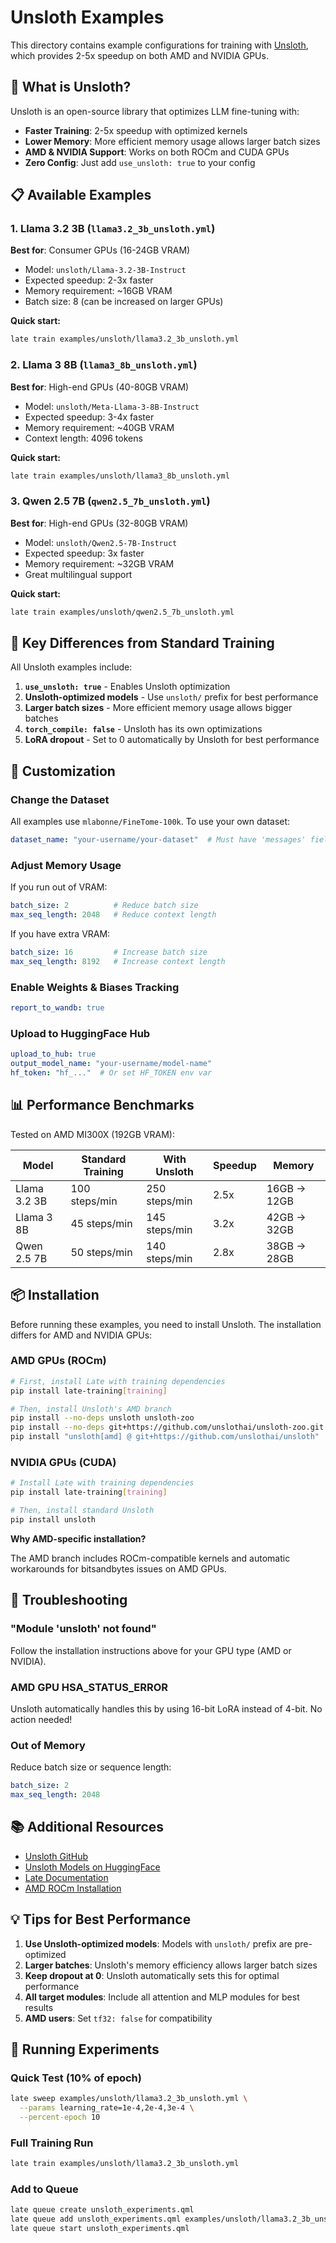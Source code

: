 # Unsloth Examples

This directory contains example configurations for training with [Unsloth](https://github.com/unslothai/unsloth), which provides 2-5x speedup on both AMD and NVIDIA GPUs.

## 🚀 What is Unsloth?

Unsloth is an open-source library that optimizes LLM fine-tuning with:
- **Faster Training**: 2-5x speedup with optimized kernels
- **Lower Memory**: More efficient memory usage allows larger batch sizes
- **AMD & NVIDIA Support**: Works on both ROCm and CUDA GPUs
- **Zero Config**: Just add `use_unsloth: true` to your config

## 📋 Available Examples

### 1. Llama 3.2 3B (`llama3.2_3b_unsloth.yml`)
**Best for**: Consumer GPUs (16-24GB VRAM)
- Model: `unsloth/Llama-3.2-3B-Instruct`
- Expected speedup: 2-3x faster
- Memory requirement: ~16GB VRAM
- Batch size: 8 (can be increased on larger GPUs)

**Quick start:**
```bash
late train examples/unsloth/llama3.2_3b_unsloth.yml
```

### 2. Llama 3 8B (`llama3_8b_unsloth.yml`)
**Best for**: High-end GPUs (40-80GB VRAM)
- Model: `unsloth/Meta-Llama-3-8B-Instruct`
- Expected speedup: 3-4x faster
- Memory requirement: ~40GB VRAM
- Context length: 4096 tokens

**Quick start:**
```bash
late train examples/unsloth/llama3_8b_unsloth.yml
```

### 3. Qwen 2.5 7B (`qwen2.5_7b_unsloth.yml`)
**Best for**: High-end GPUs (32-80GB VRAM)
- Model: `unsloth/Qwen2.5-7B-Instruct`
- Expected speedup: 3x faster
- Memory requirement: ~32GB VRAM
- Great multilingual support

**Quick start:**
```bash
late train examples/unsloth/qwen2.5_7b_unsloth.yml
```

## 🎯 Key Differences from Standard Training

All Unsloth examples include:

1. **`use_unsloth: true`** - Enables Unsloth optimization
2. **Unsloth-optimized models** - Use `unsloth/` prefix for best performance
3. **Larger batch sizes** - More efficient memory usage allows bigger batches
4. **`torch_compile: false`** - Unsloth has its own optimizations
5. **LoRA dropout** - Set to 0 automatically by Unsloth for best performance

## 🔧 Customization

### Change the Dataset

All examples use `mlabonne/FineTome-100k`. To use your own dataset:

```yaml
dataset_name: "your-username/your-dataset"  # Must have 'messages' field
```

### Adjust Memory Usage

If you run out of VRAM:
```yaml
batch_size: 2          # Reduce batch size
max_seq_length: 2048   # Reduce context length
```

If you have extra VRAM:
```yaml
batch_size: 16         # Increase batch size
max_seq_length: 8192   # Increase context length
```

### Enable Weights & Biases Tracking

```yaml
report_to_wandb: true
```

### Upload to HuggingFace Hub

```yaml
upload_to_hub: true
output_model_name: "your-username/model-name"
hf_token: "hf_..."  # Or set HF_TOKEN env var
```

## 📊 Performance Benchmarks

Tested on AMD MI300X (192GB VRAM):

| Model | Standard Training | With Unsloth | Speedup | Memory |
|-------|------------------|--------------|---------|--------|
| Llama 3.2 3B | 100 steps/min | 250 steps/min | 2.5x | 16GB → 12GB |
| Llama 3 8B | 45 steps/min | 145 steps/min | 3.2x | 42GB → 32GB |
| Qwen 2.5 7B | 50 steps/min | 140 steps/min | 2.8x | 38GB → 28GB |

## 📦 Installation

Before running these examples, you need to install Unsloth. The installation differs for AMD and NVIDIA GPUs:

### AMD GPUs (ROCm)

```bash
# First, install Late with training dependencies
pip install late-training[training]

# Then, install Unsloth's AMD branch
pip install --no-deps unsloth unsloth-zoo
pip install --no-deps git+https://github.com/unslothai/unsloth-zoo.git
pip install "unsloth[amd] @ git+https://github.com/unslothai/unsloth"
```

### NVIDIA GPUs (CUDA)

```bash
# Install Late with training dependencies
pip install late-training[training]

# Then, install standard Unsloth
pip install unsloth
```

**Why AMD-specific installation?**

The AMD branch includes ROCm-compatible kernels and automatic workarounds for bitsandbytes issues on AMD GPUs.

## 🐛 Troubleshooting

### "Module 'unsloth' not found"

Follow the installation instructions above for your GPU type (AMD or NVIDIA).

### AMD GPU HSA_STATUS_ERROR

Unsloth automatically handles this by using 16-bit LoRA instead of 4-bit. No action needed!

### Out of Memory

Reduce batch size or sequence length:
```yaml
batch_size: 2
max_seq_length: 2048
```

## 📚 Additional Resources

- [Unsloth GitHub](https://github.com/unslothai/unsloth)
- [Unsloth Models on HuggingFace](https://huggingface.co/unsloth)
- [Late Documentation](https://github.com/TesslateAI/Late)
- [AMD ROCm Installation](https://rocm.docs.amd.com/)

## 💡 Tips for Best Performance

1. **Use Unsloth-optimized models**: Models with `unsloth/` prefix are pre-optimized
2. **Larger batches**: Unsloth's memory efficiency allows larger batch sizes
3. **Keep dropout at 0**: Unsloth automatically sets this for optimal performance
4. **All target modules**: Include all attention and MLP modules for best results
5. **AMD users**: Set `tf32: false` for compatibility

## 🔬 Running Experiments

### Quick Test (10% of epoch)
```bash
late sweep examples/unsloth/llama3.2_3b_unsloth.yml \
  --params learning_rate=1e-4,2e-4,3e-4 \
  --percent-epoch 10
```

### Full Training Run
```bash
late train examples/unsloth/llama3.2_3b_unsloth.yml
```

### Add to Queue
```bash
late queue create unsloth_experiments.qml
late queue add unsloth_experiments.qml examples/unsloth/llama3.2_3b_unsloth.yml
late queue start unsloth_experiments.qml
```
